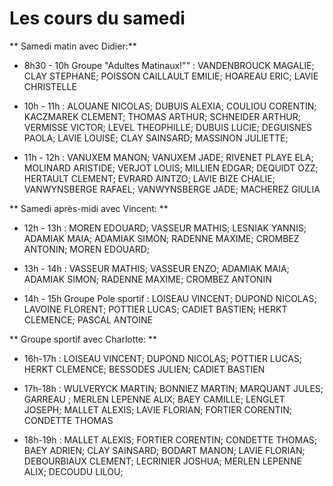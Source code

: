 # Les cours du samedi

** Samedi matin avec Didier:**

* 8h30 - 10h Groupe "Adultes Matinaux!"" : VANDENBROUCK MAGALIE; CLAY STEPHANE; POISSON CAILLAULT EMILIE; HOAREAU ERIC; LAVIE CHRISTELLE  

* 10h - 11h : ALOUANE NICOLAS; DUBUIS ALEXIA; COULIOU CORENTIN; KACZMAREK CLEMENT; THOMAS ARTHUR; SCHNEIDER ARTHUR; VERMISSE VICTOR; LEVEL THEOPHILLE; DUBUIS LUCIE; DEGUISNES PAOLA; LAVIE LOUISE; CLAY SAINSARD; MASSINON JULIETTE; 

* 11h - 12h : VANUXEM MANON; VANUXEM JADE; RIVENET PLAYE ELA; MOLINARD ARISTIDE; VERJOT LOUIS; MILLIEN EDGAR; DEQUIDT OZZ; HERTAULT CLEMENT; EVRARD AINTZO; LAVIE BIZE CHALIE; VANWYNSBERGE RAFAEL; VANWYNSBERGE JADE; MACHEREZ GIULIA

** Samedi après-midi avec Vincent: ** 

* 12h - 13h : MOREN EDOUARD; VASSEUR MATHIS; LESNIAK YANNIS; ADAMIAK MAIA; ADAMIAK SIMON; RADENNE MAXIME; CROMBEZ ANTONIN; MOREN EDOUARD; 

* 13h - 14h : VASSEUR MATHIS; VASSEUR ENZO; ADAMIAK MAIA; ADAMIAK SIMON; RADENNE MAXIME; CROMBEZ ANTONIN

* 14h - 15h Groupe Pole sportif : LOISEAU VINCENT; DUPOND NICOLAS; LAVOINE FLORENT; POTTIER LUCAS; CADIET BASTIEN; HERKT CLEMENCE; PASCAL ANTOINE

** Groupe sportif avec Charlotte: ** 

* 16h-17h : LOISEAU VINCENT; DUPOND NICOLAS; POTTIER LUCAS; HERKT CLEMENCE; BESSODES JULIEN; CADIET BASTIEN

* 17h-18h : WULVERYCK MARTIN; BONNIEZ MARTIN; MARQUANT JULES; GARREAU ; MERLEN LEPENNE ALIX; BAEY CAMILLE; LENGLET JOSEPH; MALLET ALEXIS; LAVIE FLORIAN; FORTIER CORENTIN; CONDETTE THOMAS

* 18h-19h : MALLET ALEXIS; FORTIER CORENTIN; CONDETTE THOMAS; BAEY ADRIEN; CLAY SAINSARD; BODART MANON; LAVIE FLORIAN; DEBOURBIAUX CLEMENT; LECRINIER JOSHUA; MERLEN LEPENNE ALIX; DECOUDU LILOU;
